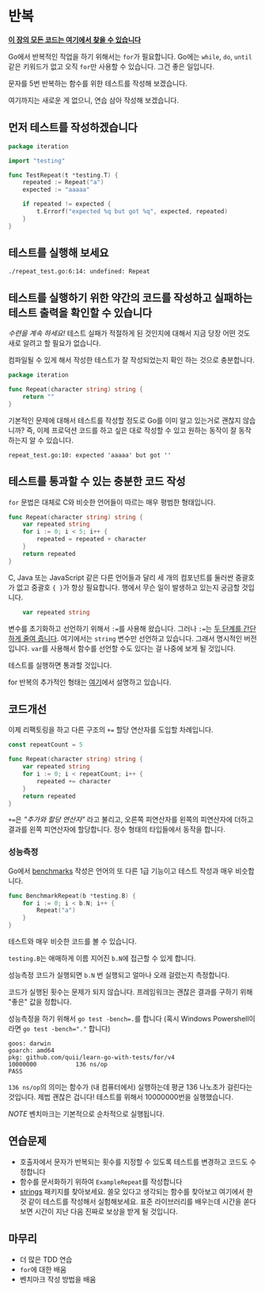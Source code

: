 # 반복 

**[이 장의 모든 코드는 여기에서 찾을 수 있습니다](https://github.com/quii/learn-go-with-tests/tree/main/for)**

Go에서 반복적인 작업을 하기 위해서는 `for`가 필요합니다. Go에는 `while`, `do`, `until` 같은 키워드가 없고 오직 `for`만 사용할 수 있습니다. 그건 좋은 일입니다.

문자를 5번 반복하는 함수를 위한 테스트를 작성해 보겠습니다.

여기까지는 새로운 게 없으니, 연습 삼아 작성해 보겠습니다.

## 먼저 테스트를 작성하겠습니다

```go
package iteration

import "testing"

func TestRepeat(t *testing.T) {
	repeated := Repeat("a")
	expected := "aaaaa"

	if repeated != expected {
		t.Errorf("expected %q but got %q", expected, repeated)
	}
}
```

## 테스트를 실행해 보세요

`./repeat_test.go:6:14: undefined: Repeat`

## 테스트를 실행하기 위한 약간의 코드를 작성하고 실패하는 테스트 출력을 확인할 수 있습니다

_수련을 계속 하세요!_ 테스트 실패가 적절하게 된 것인지에 대해서 지금 당장 어떤 것도 새로 알려고 할 필요가 없습니다.

컴파일될 수 있게 해서 작성한 테스트가 잘 작성되었는지 확인 하는 것으로 충분합니다.

```go
package iteration

func Repeat(character string) string {
	return ""
}
```

기본적인 문제에 대해서 테스트를 작성할 정도로 Go를 이미 알고 있는거로 괜찮지 않습니까? 즉, 이제 프로덕션 코드를 하고 싶은 대로 작성할 수 있고 원하는 동작이 잘 동작하는지 알 수 있습니다.

`repeat_test.go:10: expected 'aaaaa' but got ''`

## 테스트를 통과할 수 있는 충분한 코드 작성

`for` 문법은 대체로 C와 비슷한 언어들이 따르는 매우 평범한 형태입니다.


```go
func Repeat(character string) string {
	var repeated string
	for i := 0; i < 5; i++ {
		repeated = repeated + character
	}
	return repeated
}
```

C, Java 또는 JavaScript 같은 다른 언어들과 달리 세 개의 컴포넌트를 둘러싼 중괄호가 없고 중괄호 `{ }`가 항상 필요합니다. 행에서 무슨 일이 발생하고 있는지 궁금할 것입니다.

```go
	var repeated string
```

변수를 초기화하고 선언하기 위해서 `:=`를 사용해 왔습니다. 그러나 `:=`는 [두 단계를 간단하게 줄여 줍니다](https://gobyexample.com/variables). 여기에서는 `string` 변수만 선언하고 있습니다. 그래서 명시적인 버전입니다. `var`를 사용해서 함수를 선언할 수도 있다는 걸 나중에 보게 될 것입니다.

테스트를 실행하면 통과할 것입니다.

for 반복의 추가적인 형태는 [여기](https://gobyexample.com/for)에서 설명하고 있습니다.

## 코드개선

이제 리팩토링을 하고 다른 구조의 `+=` 할당 연산자를 도입할 차례입니다.

```go
const repeatCount = 5

func Repeat(character string) string {
	var repeated string
    for i := 0; i < repeatCount; i++ {
        repeated += character
    }
    return repeated
}
```

`+=`은 _"추가와 할당 연산자"_ 라고 불리고, 오른쪽 피연산자를 왼쪽의 피연산자에 더하고 결과를 왼쪽 피연산자에 할당합니다. 정수 형태의 타입들에서 동작을 합니다.

### 성능측정

Go에서 [benchmarks](https://golang.org/pkg/testing/#hdr-Benchmarks) 작성은 언어의 또 다른 1급 기능이고 테스트 작성과 매우 비슷합니다.

```go
func BenchmarkRepeat(b *testing.B) {
	for i := 0; i < b.N; i++ {
		Repeat("a")
	}
}
```

테스트와 매우 비슷한 코드를 볼 수 있습니다.

`testing.B`는 애매하게 이름 지어진 `b.N`에 접근할 수 있게 합니다.

성능측정 코드가 실행되면 `b.N` 번 실행되고 얼마나 오래 걸렸는지 측정합니다.

코드가 실행된 횟수는 문제가 되지 않습니다. 프레임워크는 괜찮은 결과를 구하기 위해 "좋은" 값을 정합니다.

성능측정을 하기 위해서 `go test -bench=.`를 합니다 (혹시 Windows Powershell이라면 `go test -bench="."` 합니다)

```text
goos: darwin
goarch: amd64
pkg: github.com/quii/learn-go-with-tests/for/v4
10000000           136 ns/op
PASS
```

`136 ns/op`의 의미는 함수가 \(내 컴퓨터에서\) 실행하는데 평균 136 나노초가 걸린다는 것입니다. 제법 괜찮은 겁니다! 테스트를 위해서 10000000번을 실행했습니다.

_NOTE_ 벤치마크는 기본적으로 순차적으로 실행됩니다.

## 연습문제

* 호출자에서 문자가 반복되는 횟수를 지정할 수 있도록 테스트를 변경하고 코드도 수정합니다
* 함수를 문서화하기 위하여 `ExampleRepeat`를 작성합니다
* [strings](https://golang.org/pkg/strings) 패키지를 찾아보세요. 쓸모 있다고 생각되는 함수를 찾아보고 여기에서 한 것 같이 테스트를 작성해서 실험해보세요. 표준 라이브러리를 배우는데 시간을 쏟다 보면 시간이 지난 다음 진짜로 보상을 받게 될 것입니다.

## 마무리

* 더 많은 TDD 연습
* `for`에 대한 배움
* 벤치마크 작성 방법을 배움
